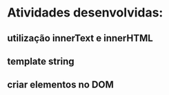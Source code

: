 # Atividades desenvolvidas:
## utilização innerText e innerHTML
## template string
## criar elementos no DOM
